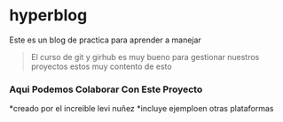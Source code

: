 # hyperblog
Este es un blog de practica para aprender a manejar
>El curso de git y girhub es muy bueno para gestionar nuestros proyectos estos muy contento de esto 

### **Aqui Podemos Colaborar Con Este Proyecto**
*creado por el increible levi nuñez
*incluye ejemploen otras plataformas